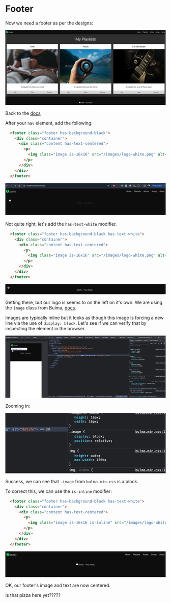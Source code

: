 # Footer

Now we need a footer as per the designs:

![alt text](img/image-1.png)


Back to the [docs](https://bulma.io/documentation/layout/footer/)

After your `nav` element, add the following:

```html
  <footer class="footer has-background-black">
    <div class="container">
      <div class="content has-text-centered">
        <p>
          <img class="image is-16x16" src="/images/logo-white.png" alt="dotify"> Dotify - Your.Music
        </p>
      </div>
    </div>
  </footer>
```
![alt text](img/image-12.png)

Not quite right, let's add the `has-text-white` modifier.

```html
  <footer class="footer has-background-black has-text-white">
    <div class="container">
      <div class="content has-text-centered">
        <p>
          <img class="image is-16x16" src="/images/logo-white.png" alt="dotify"> Dotify - Your.Music
        </p>
      </div>
    </div>
  </footer>
```

![alt text](img/image-13.png)

Getting there, but our logo is seems to on the left on it's own. We are using the `image` class from Bulma, [docs](https://bulma.io/documentation/elements/image/).

Images are typically inline but it looks as though this image is forcing a new line via the use of `display: block`.  Let's see if we can verify that by inspecting the element in the browser.

![alt text](img/image-14.png)

Zooming in:

![alt text](img/image-15.png)

Success, we can see that `.image` from `bulma.min.css` is a block.

To correct this, we can use the `is-inline` modifier:

```html
  <footer class="footer has-background-black has-text-white">
    <div class="container">
      <div class="content has-text-centered">
        <p>
          <img class="image is-16x16 is-inline" src="/images/logo-white.png" alt="dotify"> Dotify - Your.Music
        </p>
      </div>
    </div>
  </footer>
```

![alt text](img/image-16.png)

OK, our footer's image and text are now centered.

Is that pizza here yet?????